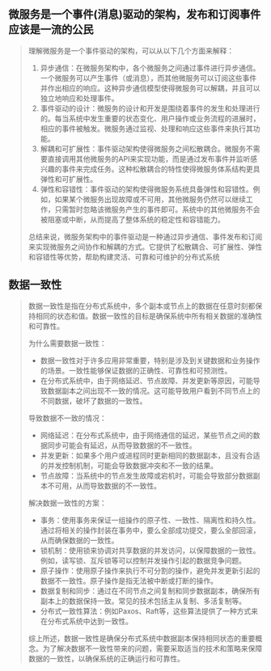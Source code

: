 ## 微服务是一个事件(消息)驱动的架构，发布和订阅事件应该是一流的公民

> 理解微服务是一个事件驱动的架构，可以从以下几个方面来解释：
>
> 1. 异步通信：在微服务架构中，各个微服务之间通过事件进行异步通信。一个微服务可以产生事件（或消息），而其他微服务可以订阅这些事件并作出相应的响应。这种异步通信模型使得微服务可以解耦，并且可以独立地响应和处理事件。
> 2. 事件驱动的设计：微服务的设计和开发是围绕着事件的发生和处理进行的。每当系统中发生重要的状态变化、用户操作或业务流程的进展时，相应的事件被触发。微服务通过监视、处理和响应这些事件来执行其功能。
> 3. 解耦和可扩展性：事件驱动架构使得微服务之间松散耦合。微服务不需要直接调用其他微服务的API来实现功能，而是通过发布事件并监听感兴趣的事件来完成任务。这种松散耦合的特性使得微服务体系结构更具弹性和可扩展性。
> 4. 弹性和容错性：事件驱动的架构使得微服务系统具备弹性和容错性。例如，如果某个微服务出现故障或不可用，其他微服务仍然可以继续工作，只需暂时忽略该微服务产生的事件即可。系统中的其他微服务不会被阻塞或中断，从而提高了整体系统的稳定性和容错能力。
>
> 总结来说，微服务架构中的事件驱动是一种通过异步通信、事件发布和订阅来实现微服务之间协作和解耦的方式。它提供了松散耦合、可扩展性、弹性和容错性等优势，帮助构建灵活、可靠和可维护的分布式系统

## 数据一致性

> 数据一致性是指在分布式系统中，多个副本或节点上的数据在任意时刻都保持相同的状态和值。数据一致性的目标是确保系统中所有相关数据的准确性和可靠性。
>
> 为什么需要数据一致性：
>
> - 数据一致性对于许多应用非常重要，特别是涉及到关键数据和业务操作的场景。一致性能够保证数据的正确性、可靠性和可预测性。
> - 在分布式系统中，由于网络延迟、节点故障、并发更新等原因，可能导致数据副本之间出现不一致的情况。这可能导致用户看到不同节点上的不同数据，破坏了数据的一致性。
>
> 导致数据不一致的情况：
>
> - 网络延迟：在分布式系统中，由于网络通信的延迟，某些节点之间的数据同步可能会有延迟，从而导致数据的不一致性。
> - 并发更新：如果多个用户或进程同时更新相同的数据副本，且没有合适的并发控制机制，可能会导致数据冲突和不一致的结果。
> - 节点故障：当系统中的节点发生故障或宕机时，可能会导致部分数据副本不可用，从而导致数据的不一致性。
>
> 解决数据一致性的方案：
>
> - 事务：使用事务来保证一组操作的原子性、一致性、隔离性和持久性。通过将相关的操作封装在事务中，要么全部成功提交，要么全部回滚，从而确保数据的一致性。
> - 锁机制：使用锁来协调对共享数据的并发访问，以保障数据的一致性。例如，读写锁、互斥锁等可以控制并发操作引起的数据竞争问题。
> - 原子操作：使用原子操作来执行不可分割的操作，避免并发更新引起的数据不一致性。原子操作是指无法被中断或打断的操作。
> - 数据复制和同步：通过在不同节点之间复制和同步数据副本，确保所有副本上的数据保持一致。常见的技术包括主从复制、多活复制等。
> - 分布式一致性算法：例如Paxos、Raft等，这些算法提供了一种方式来在分布式系统中达到一致性。
>
> 综上所述，数据一致性是确保分布式系统中数据副本保持相同状态的重要概念。为了解决数据不一致性带来的问题，需要采取适当的技术和策略来保障数据的一致性，以确保系统的正确运行和可靠性。
